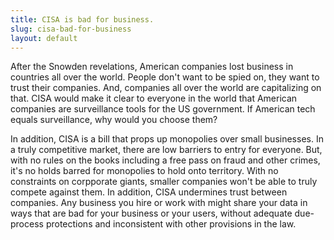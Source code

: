 ```yaml
---
title: CISA is bad for business.
slug: cisa-bad-for-business
layout: default
---
```



After the Snowden revelations, American companies lost business in countries all over the world. People don't want to be spied on, they want to trust their companies. And, companies all over the world are capitalizing on that. CISA would make it clear to everyone in the world that American companies are surveillance tools for the US government. If American tech equals surveillance, why would you choose them?

In addition, CISA is a bill that props up monopolies over small businesses. In a truly competitive market, there are low barriers to entry for everyone. But, with no rules on the books including a free pass on fraud and other crimes, it's no holds barred for monopolies to hold onto territory. With no constraints on corpporate giants, smaller companies won't be able to truly compete against them. In addition, CISA undermines trust between companies. Any business you hire or work with might share your data in ways that are bad for your business or your users, without adequate due-process protections and inconsistent with other provisions in the law.

